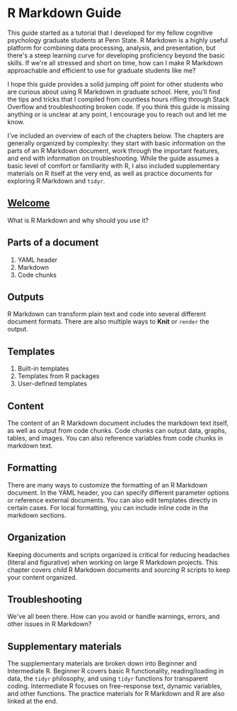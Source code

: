 # R Markdown Guide

This guide started as a tutorial that I developed for my fellow cognitive psychology graduate students at Penn State. R Markdown is a highly useful platform for combining data processing, analysis, and presentation, but there's a steep learning curve for developing proficiency beyond the basic skills. If we're all stressed and short on time, how can I make R Markdown approachable and efficient to use for graduate students like me?

I hope this guide provides a solid jumping off point for other students who are curious about using R Markdown in graduate school. Here, you'll find the tips and tricks that I compiled from countless hours rifling through Stack Overflow and troubleshooting broken code. If you think this guide is missing anything or is unclear at any point, I encourage you to reach out and let me know.

I've included an overview of each of the chapters below. The chapters are generally organized by complexity: they start with basic information on the parts of an R Markdown document, work through the important features, and end with information on troubleshooting. While the guide assumes a basic level of comfort or familiarity with R, I also included supplementary materials on R itself at the very end, as well as practice documents for exploring R Markdown and `tidyr`.

## [Welcome](https://hollzzar.github.io/rmarkdown-guide/index.html)

What is R Markdown and why should you use it?

## Parts of a document

1. YAML header
2. Markdown
3. Code chunks

## Outputs

R Markdown can transform plain text and code into several different document formats. There are also multiple ways to **Knit** or `render` the output.

## Templates

1. Built-in templates
2. Templates from R packages
3. User-defined templates

## Content

The content of an R Markdown document includes the markdown text itself, as well as output from code chunks. Code chunks can output data, graphs, tables, and images. You can also reference variables from code chunks in markdown text.

## Formatting

There are many ways to customize the formatting of an R Markdown document. In the YAML header, you can specify different parameter options or reference external documents. You can also edit templates directly in certain cases. For local formatting, you can include inline code in the markdown sections.

## Organization

Keeping documents and scripts organized is critical for reducing headaches (literal and figurative) when working on large R Markdown projects. This chapter covers *child* R Markdown documents and *sourcing* R scripts to keep your content organized.

## Troubleshooting

We've all been there. How can you avoid or handle warnings, errors, and other issues in R Markdown?

## Supplementary materials

The supplementary materials are broken down into Beginner and Intermediate R. Beginner R covers basic R functionality, reading/loading in data, the `tidyr` philosophy, and using `tidyr` functions for transparent coding. Intermediate R focuses on free-response text, dynamic variables, and other functions. The practice materials for R Markdown and R are also linked at the end.
